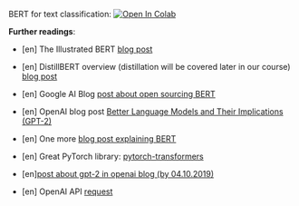 BERT for text classification:
[![Open In Colab](https://colab.research.google.com/assets/colab-badge.svg)](https://colab.research.google.com/github/girafe-ai/ml-mipt/blob/master/week1_05_BERT_and_GPT/practice_bert_for_text_classification.ipynb)

**Further readings**:

- [en] The Illustrated BERT
  [blog post](http://jalammar.github.io/illustrated-bert/)

- [en] DistillBERT overview (distillation will be covered later in our course)
  [blog post](https://medium.com/huggingface/distilbert-8cf3380435b5)

- [en] Google AI Blog
  [post about open sourcing BERT](https://ai.googleblog.com/2018/11/open-sourcing-bert-state-of-art-pre.html)

- [en] OpenAI blog post
  [Better Language Models and Their Implications (GPT-2)](https://openai.com/blog/better-language-models/)

- [en] One more
  [blog post explaining BERT](https://yashuseth.blog/2019/06/12/bert-explained-faqs-understand-bert-working/)

- [en] Great PyTorch library:
  [pytorch-transformers](https://github.com/huggingface/transformers)

- [en][post about gpt-2 in openai blog (by 04.10.2019)](https://openai.com/blog/fine-tuning-gpt-2/)

- [en] OpenAI API [request](https://openai.com/blog/openai-api/)
